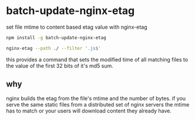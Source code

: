 # batch-update-nginx-etag
set file mtime to content based etag value with nginx-etag

```sh
npm install -g batch-update-nginx-etag

nginx-etag --path ./ --filter '.js$'
```

this provides a command that sets the modified time of all matching files to the value of the first 32 bits of it's md5 sum.

## why

nginx builds the etag from the file's mtime and the number of bytes. if you serve the same static files from a distributed set of nginx servers the mtime has to match or your users will download content they already have.

